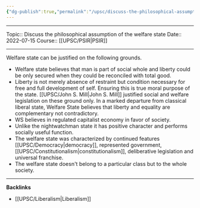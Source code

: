 ```yaml
---
{"dg-publish":true,"permalink":"/upsc/discuss-the-philosophical-assumption-of-the-welfare-state/","dgHomeLink":true,"dgPassFrontmatter":false}
---
```


----
Topic:: Discuss the philosophical assumption of the welfare state
Date:: 2022-07-15
Course:: [[UPSC/PSIR|PSIR]] 

----
Welfare state can be justified on the following grounds. 
- Welfare state believes that man is part of social whole and liberty could be only secured when they could be reconciled with total good. 
- Liberty is not merely absence of restraint but condition necessary for free  and full development of self. Ensuring this is true moral purpose of the state. [[UPSC/John S. Mill|John S. Mill]] justified social and welfare legislation on these ground only. In a marked departure from classical liberal state, Welfare State believes that liberty and equality are complementary not contradictory. 
- WS believes in regulated capitalist economy in favor of society. 
- Unlike the nightwatchman state it has positive character and performs socially useful function. 
- The welfare state was characterized by continued features [[UPSC/Democracy|democracy]], represented government, [[UPSC/Constitutionalism|constitutionalism]], deliberative legislation and universal franchise.
- The welfare state doesn't belong to a particular class but to the whole society. 

---
**Backlinks**
- [[UPSC/Liberalism|Liberalism]]



